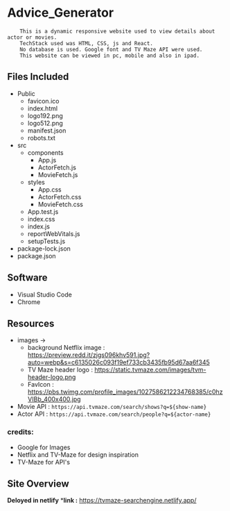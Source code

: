# Advice_Generator
        This is a dynamic responsive website used to view details about actor or movies.
        TechStack used was HTML, CSS, js and React. 
        No database is used. Google font and TV Maze API were used.
        This website can be viewed in pc, mobile and also in ipad.
        
## Files Included
* Public
  - favicon.ico
  - index.html
  - logo192.png
  - logo512.png
  - manifest.json
  - robots.txt
* src
  * components
     - App.js
     - ActorFetch.js
     - MovieFetch.js
  * styles
     - App.css
     - ActorFetch.css
     - MovieFetch.css
  * App.test.js
  * index.css
  * index.js
  * reportWebVitals.js
  * setupTests.js
 * package-lock.json
 * package.json
  
## Software
  * Visual Studio Code
  * Chrome
  
## Resources
  * images -> 
    - background Netflix image : https://preview.redd.it/zjgs096khv591.jpg?auto=webp&s=c6135026c093f19ef733cb3435fb95d67aa6f345
    - TV Maze header logo : https://static.tvmaze.com/images/tvm-header-logo.png
    - FavIcon : https://pbs.twimg.com/profile_images/1027586212234768385/c0hzVIBb_400x400.jpg
  * Movie API : `https://api.tvmaze.com/search/shows?q=${show-name}`
  * Actor API :  `https://api.tvmaze.com/search/people?q=${actor-name}`

### credits: 
  * Google for Images
  * Netflix and TV-Maze for design inspiration
  * TV-Maze for API's
  
## Site Overview
   
   **Deloyed in netlify**
   ***link :** https://tvmaze-searchengine.netlify.app/
  

